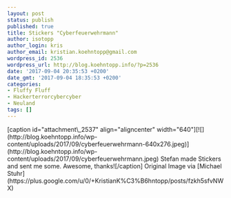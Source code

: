 ```yaml
---
layout: post
status: publish
published: true
title: Stickers "Cyberfeuerwehrmann"
author: isotopp
author_login: kris
author_email: kristian.koehntopp@gmail.com
wordpress_id: 2536
wordpress_url: http://blog.koehntopp.info/?p=2536
date: '2017-09-04 20:35:53 +0200'
date_gmt: '2017-09-04 18:35:53 +0200'
categories:
- Fluffy Fluff
- Hackerterrorcybercyber
- Neuland
tags: []
---
```

<p>[caption id="attachment\_2537" align="aligncenter" width="640"][![](http://blog.koehntopp.info/wp-content/uploads/2017/09/cyberfeuerwehrmann-640x276.jpeg)](http://blog.koehntopp.info/wp-content/uploads/2017/09/cyberfeuerwehrmann.jpeg) Stefan made Stickers and sent me some. Awesome, thanks![/caption] Original Image via [Michael Stuhr](https://plus.google.com/u/0/+KristianK%C3%B6hntopp/posts/fzkh5sfvNWX)</p>
